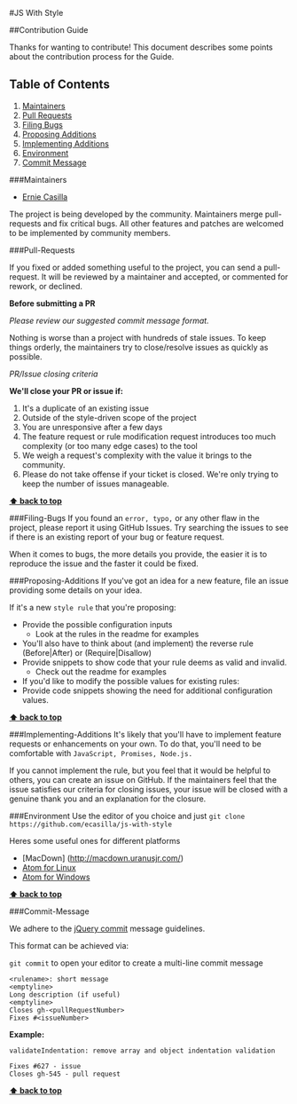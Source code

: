 #JS With Style

##Contribution Guide

Thanks for wanting to contribute! This document describes some points about the contribution process for the Guide.

## Table of Contents

  1. [Maintainers](#Maintainers)
  1. [Pull Requests](#Pull-Requests)
  1. [Filing Bugs](#Filing-Bugs)
  1. [Proposing Additions](#Proposing-Additions)
  1. [Implementing Additions](#Implementing-Additions)
  1. [Environment](#Environment)
  1. [Commit Message](#Commit-Message)

###Maintainers

 + [Ernie Casilla](https://github.com/ecasilla)


The project is being developed by the community. Maintainers merge pull-requests and fix critical bugs. All other features and patches are welcomed to be implemented by community members.

###Pull-Requests

If you fixed or added something useful to the project, you can send a pull-request. It will be reviewed by a maintainer and accepted, or commented for rework, or declined.

**Before submitting a PR**

*Please review our suggested commit message format.*

Nothing is worse than a project with hundreds of stale issues. To keep things orderly, the maintainers try to close/resolve issues as quickly as possible.

*PR/Issue closing criteria*

**We'll close your PR or issue if:**

1. It's a duplicate of an existing issue
1. Outside of the style-driven scope of the project
1. You are unresponsive after a few days
1. The feature request or rule modification request introduces too much complexity (or too many edge cases) to the tool
1. We weigh a request's complexity with the value it brings to the community.
1. Please do not take offense if your ticket is closed. We're only trying to keep the number of issues manageable.

**[⬆ back to top](#table-of-contents)**

###Filing-Bugs
If you found an `error, typo,` or any other flaw in the project, please report it using GitHub Issues. Try searching the issues to see if there is an existing report of your bug or feature request.

When it comes to bugs, the more details you provide, the easier it is to reproduce the issue and the faster it could be fixed.

###Proposing-Additions
If you've got an idea for a new feature, file an issue providing some details on your idea.

If it's a new `style rule` that you're proposing:

- Provide the possible configuration inputs
   - Look at the rules in the readme for examples
- You'll also have to think about (and implement) the reverse rule (Before|After) or (Require|Disallow)
- Provide snippets to show code that your rule deems as valid and invalid.
  - Check out the readme for examples
- If you'd like to modify the possible values for existing rules:
- Provide code snippets showing the need for additional configuration values.

**[⬆ back to top](#table-of-contents)**

###Implementing-Additions
It's likely that you'll have to implement feature requests or enhancements on your own. To do that, you'll need to be comfortable with `JavaScript, Promises, Node.js.` 


If you cannot implement the rule, but you feel that it would be helpful to others, you can create an issue on GitHub. If the maintainers feel that the issue satisfies our criteria for closing issues, your issue will be closed with a genuine thank you and an explanation for the closure.

###Environment
Use the editor of you choice and just 
 `git clone https://github.com/ecasilla/js-with-style`
 
 Heres some useful ones for different platforms
 
 + [MacDown] (http://macdown.uranusjr.com/)
 + [Atom for Linux](https://atom.io/)
 + [Atom for Windows](https://atom.io/)

**[⬆ back to top](#table-of-contents)**

###Commit-Message

We adhere to the [jQuery commit](http://contribute.jquery.org/commits-and-pull-requests/#commit-guidelines) message guidelines.

This format can be achieved via:

`git commit` to open your editor to create a multi-line commit message

```
<rulename>: short message
<emptyline>
Long description (if useful)
<emptyline>
Closes gh-<pullRequestNumber>
Fixes #<issueNumber>
```

**Example:**

```
validateIndentation: remove array and object indentation validation

Fixes #627 - issue
Closes gh-545 - pull request
```

**[⬆ back to top](#table-of-contents)**